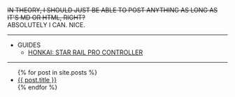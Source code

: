 ~~IN THEORY, I SHOULD JUST BE ABLE TO POST ANYTHING AS LONG AS IT'S MD OR HTML, RIGHT?~~\
ABSOLUTELY I CAN. NICE.

***

- GUIDES
  - [HONKAI: STAR RAIL PRO CONTROLLER](/guides/HSRPC/how)
 
***

<ul>
  {% for post in site.posts %}
    <li>
      <a href="{{ post.url }}">{{ post.title }}</a>
    </li>
  {% endfor %}
</ul>
